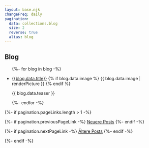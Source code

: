 ```yaml
---
layout: base.njk
changeFreq: daily
pagination:
  data: collections.blog
  size: 2
  reverse: true
  alias: blog
---
```


<section>
<h2>Blog</h2>

<ul class="collection_index">
{%- for blog in blog -%}
<li>

<a href="{{blog.url}}">{{blog.data.title}}</a>
{% if blog.data.image %}
{{ blog.data.image | renderPicture }}
{% endif %}

<p>{{ blog.data.teaser }}</p>
</li>
{%- endfor -%}
</ul>

{%- if pagination.pageLinks.length > 1 -%}

<nav class="pagination">
  {%- if pagination.previousPageLink -%}
    <a class="pagination__item" href="{{ pagination.previousPageHref | url }}">Neuere Posts</a>
  {%- endif -%}

{%- if pagination.nextPageLink -%}
<a class="pagination__item" href="{{ pagination.nextPageHref | url }}">Ältere Posts</a>
{%- endif -%}

</nav>
{%- endif -%}

</section>
